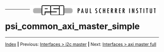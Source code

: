 <img align="right" src="../psi_logo.png">

***
# psi_common_axi_master_simple

***
[Index](../psi_common_index.md) **|** Previous: [Interfaces > i2c master](../ch10_interfaces/ch10_2_i2c_master.md) **|** Next: [Interfaces > axi master full](../ch10_interfaces/ch10_3_axi_master_full.md)

